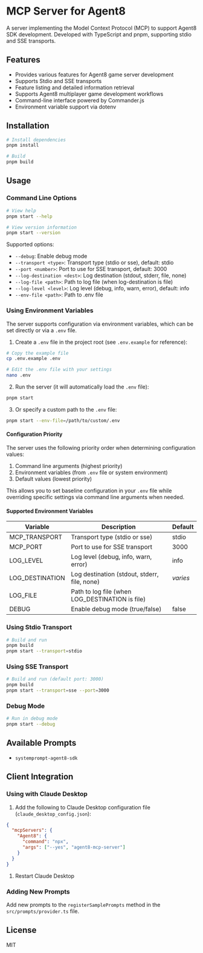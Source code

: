 # MCP Server for Agent8

A server implementing the Model Context Protocol (MCP) to support Agent8 SDK development. Developed with TypeScript and pnpm, supporting stdio and SSE transports.

## Features

- Provides various features for Agent8 game server development
- Supports Stdio and SSE transports
- Feature listing and detailed information retrieval
- Supports Agent8 multiplayer game development workflows
- Command-line interface powered by Commander.js
- Environment variable support via dotenv

## Installation

```bash
# Install dependencies
pnpm install

# Build
pnpm build
```

## Usage

### Command Line Options

```bash
# View help
pnpm start --help

# View version information
pnpm start --version
```

Supported options:

- `--debug`: Enable debug mode
- `--transport <type>`: Transport type (stdio or sse), default: stdio
- `--port <number>`: Port to use for SSE transport, default: 3000
- `--log-destination <dest>`: Log destination (stdout, stderr, file, none)
- `--log-file <path>`: Path to log file (when log-destination is file)
- `--log-level <level>`: Log level (debug, info, warn, error), default: info
- `--env-file <path>`: Path to .env file

### Using Environment Variables

The server supports configuration via environment variables, which can be set directly or via a `.env` file.

1. Create a `.env` file in the project root (see `.env.example` for reference):

```bash
# Copy the example file
cp .env.example .env

# Edit the .env file with your settings
nano .env
```

2. Run the server (it will automatically load the `.env` file):

```bash
pnpm start
```

3. Or specify a custom path to the `.env` file:

```bash
pnpm start --env-file=/path/to/custom/.env
```

#### Configuration Priority

The server uses the following priority order when determining configuration values:

1. Command line arguments (highest priority)
2. Environment variables (from `.env` file or system environment)
3. Default values (lowest priority)

This allows you to set baseline configuration in your `.env` file while overriding specific settings via command line arguments when needed.

#### Supported Environment Variables

| Variable        | Description                                     | Default  |
| --------------- | ----------------------------------------------- | -------- |
| MCP_TRANSPORT   | Transport type (stdio or sse)                   | stdio    |
| MCP_PORT        | Port to use for SSE transport                   | 3000     |
| LOG_LEVEL       | Log level (debug, info, warn, error)            | info     |
| LOG_DESTINATION | Log destination (stdout, stderr, file, none)    | _varies_ |
| LOG_FILE        | Path to log file (when LOG_DESTINATION is file) |          |
| DEBUG           | Enable debug mode (true/false)                  | false    |

### Using Stdio Transport

```bash
# Build and run
pnpm build
pnpm start --transport=stdio
```

### Using SSE Transport

```bash
# Build and run (default port: 3000)
pnpm build
pnpm start --transport=sse --port=3000
```

### Debug Mode

```bash
# Run in debug mode
pnpm start --debug
```

## Available Prompts

- `systemprompt-agent8-sdk`

## Client Integration

### Using with Claude Desktop

1. Add the following to Claude Desktop configuration file (`claude_desktop_config.json`):

```json
{
  "mcpServers": {
    "Agent8": {
      "command": "npx",
      "args": ["--yes", "agent8-mcp-server"]
    }
  }
}
```

1. Restart Claude Desktop

### Adding New Prompts

Add new prompts to the `registerSamplePrompts` method in the `src/prompts/provider.ts` file.

## License

MIT
